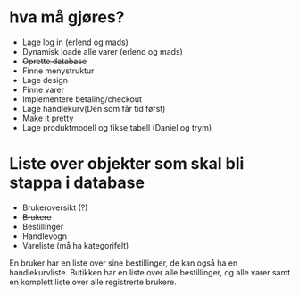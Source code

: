 # hva må gjøres?
<ul>
<li>Lage log in (erlend og mads)</li>
<li>Dynamisk loade alle varer (erlend og mads)</li>
<li><del>Oprette database</del></li>
<li>Finne menystruktur</li>
<li>Lage design</li>
<li>Finne varer</li>
<li>Implementere betaling/checkout</li>
<li>Lage handlekurv(Den som får tid først)</li>
<li>Make it pretty</li>
<li>Lage produktmodell og fikse tabell (Daniel og trym)</li>
</ul>



# Liste over objekter som skal bli stappa i database


<ul>
<li>Brukeroversikt (?)</li>
<li><del>Brukere</del></li>
<li>Bestillinger</li>
<li>Handlevogn</li>
<li>Vareliste (må ha kategorifelt)</li>
</ul>

En bruker har en liste over sine bestillinger, de kan også ha en handlekurvliste. Butikken har en liste over alle bestillinger, og alle varer samt en komplett liste over alle registrerte brukere.
